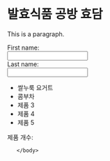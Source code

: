 <!DOCTYPE html>
<html>
<head>
</head>
<body>
 <h1>발효식품 공방 효담</h1>
 <p>This is a paragraph.</p>

<form>
  <label for="fname">First name:</label><br>
  <input type="text" id="fname" name="fname"><br>
  <label for="lname">Last name:</label><br>
  <input type="text" id="lname" name="lname">
    </form>
<ul id="product-list">
  <li>쌀누룩 요거트</li>
  <li>콤부차</li>
  <li>제품 3</li>
  <li>제품 4</li>
  <li>제품 5</li>
</ul>

<p>제품 개수: <span id="product-count"></span></p>

<script>
  // 제품 목록 요소를 가져옵니다.
  const productList = document.getElementById('product-list');
  // 제품 개수를 계산하여 표시할 요소를 가져옵니다.
  const productCount = document.getElementById('product-count');
  // 제품 개수를 계산하여 표시합니다.
  productCount.textContent = productList.children.length;
</script>

       </body>
</html> 
